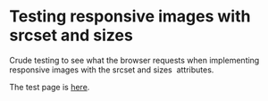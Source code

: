# Testing responsive images with srcset and sizes

Crude testing to see what the browser requests when implementing responsive images with the srcset and sizes <img> attributes.

The test page is [here](http://blinkcursor.github.io/srcset-sizes/index.html).

